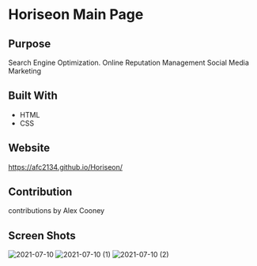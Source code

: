 
# Horiseon Main Page

## Purpose
Search Engine Optimization.
Online Reputation Management
Social Media Marketing

## Built With
* HTML
* CSS

## Website
https://afc2134.github.io/Horiseon/

## Contribution
contributions by Alex Cooney

## Screen Shots
![2021-07-10](https://user-images.githubusercontent.com/85919290/125182143-1d3ec700-e1d1-11eb-8199-7859a1e7ef89.png)
![2021-07-10 (1)](https://user-images.githubusercontent.com/85919290/125182130-f5e7fa00-e1d0-11eb-8def-73fd46b93e3c.png)
![2021-07-10 (2)](https://user-images.githubusercontent.com/85919290/125182125-ec5e9200-e1d0-11eb-8a43-6962303ddf26.png)
